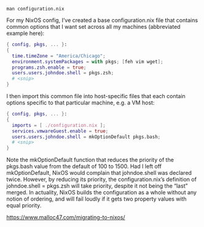 `man configuration.nix`

For my NixOS config, I’ve created a base configuration.nix file that contains common options that I want set across all my machines (abbreviated example here):

```nix
{ config, pkgs, ... }:
{
  time.timeZone = "America/Chicago";
  environment.systemPackages = with pkgs; [feh vim wget];
  programs.zsh.enable = true;
  users.users.johndoe.shell = pkgs.zsh;
  # <snip>
}
```

I then import this common file into host-specific files that each contain options specific to that particular machine, e.g. a VM host:

```nix
{ config, pkgs, ... }:
{
  imports = [ ./configuration.nix ];
  services.vmwareGuest.enable = true;
  users.users.johndoe.shell = mkOptionDefault pkgs.bash;
  # <snip>
}
```

Note the mkOptionDefault function that reduces the priority of the pkgs.bash value from the default of 100 to 1500. Had I left off mkOptionDefault, NixOS would complain that johndoe.shell was declared twice. However, by reducing its priority, the configuration.nix’s definition of johndoe.shell = pkgs.zsh will take priority, despite it not being the “last” merged. In actuality, NixOS builds the configuration as a whole without any notion of ordering, and will fail loudly if it gets two property values with equal priority.

https://www.malloc47.com/migrating-to-nixos/
